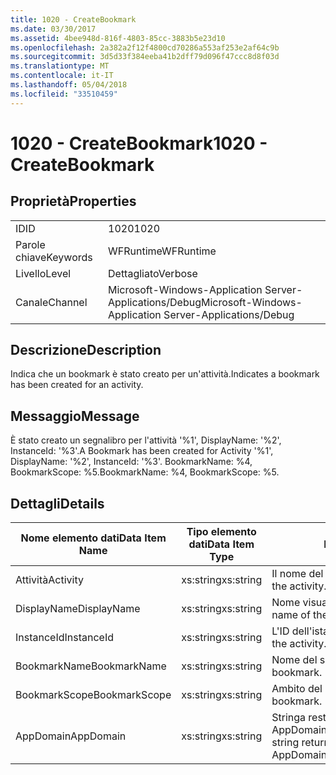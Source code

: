 ```yaml
---
title: 1020 - CreateBookmark
ms.date: 03/30/2017
ms.assetid: 4bee948d-816f-4803-85cc-3883b5e23d10
ms.openlocfilehash: 2a382a2f12f4800cd70286a553af253e2af64c9b
ms.sourcegitcommit: 3d5d33f384eeba41b2dff79d096f47ccc8d8f03d
ms.translationtype: MT
ms.contentlocale: it-IT
ms.lasthandoff: 05/04/2018
ms.locfileid: "33510459"
---
```

# <a name="1020---createbookmark"></a><span data-ttu-id="052a0-102">1020 - CreateBookmark</span><span class="sxs-lookup"><span data-stu-id="052a0-102">1020 - CreateBookmark</span></span>
## <a name="properties"></a><span data-ttu-id="052a0-103">Proprietà</span><span class="sxs-lookup"><span data-stu-id="052a0-103">Properties</span></span>  
  
|||  
|-|-|  
|<span data-ttu-id="052a0-104">ID</span><span class="sxs-lookup"><span data-stu-id="052a0-104">ID</span></span>|<span data-ttu-id="052a0-105">1020</span><span class="sxs-lookup"><span data-stu-id="052a0-105">1020</span></span>|  
|<span data-ttu-id="052a0-106">Parole chiave</span><span class="sxs-lookup"><span data-stu-id="052a0-106">Keywords</span></span>|<span data-ttu-id="052a0-107">WFRuntime</span><span class="sxs-lookup"><span data-stu-id="052a0-107">WFRuntime</span></span>|  
|<span data-ttu-id="052a0-108">Livello</span><span class="sxs-lookup"><span data-stu-id="052a0-108">Level</span></span>|<span data-ttu-id="052a0-109">Dettagliato</span><span class="sxs-lookup"><span data-stu-id="052a0-109">Verbose</span></span>|  
|<span data-ttu-id="052a0-110">Canale</span><span class="sxs-lookup"><span data-stu-id="052a0-110">Channel</span></span>|<span data-ttu-id="052a0-111">Microsoft-Windows-Application Server-Applications/Debug</span><span class="sxs-lookup"><span data-stu-id="052a0-111">Microsoft-Windows-Application Server-Applications/Debug</span></span>|  
  
## <a name="description"></a><span data-ttu-id="052a0-112">Descrizione</span><span class="sxs-lookup"><span data-stu-id="052a0-112">Description</span></span>  
 <span data-ttu-id="052a0-113">Indica che un bookmark è stato creato per un'attività.</span><span class="sxs-lookup"><span data-stu-id="052a0-113">Indicates a bookmark has been created for an activity.</span></span>  
  
## <a name="message"></a><span data-ttu-id="052a0-114">Messaggio</span><span class="sxs-lookup"><span data-stu-id="052a0-114">Message</span></span>  
 <span data-ttu-id="052a0-115">È stato creato un segnalibro per l'attività '%1', DisplayName: '%2', InstanceId: '%3'.</span><span class="sxs-lookup"><span data-stu-id="052a0-115">A Bookmark has been created for Activity '%1', DisplayName: '%2', InstanceId: '%3'.</span></span>  <span data-ttu-id="052a0-116">BookmarkName: %4, BookmarkScope: %5.</span><span class="sxs-lookup"><span data-stu-id="052a0-116">BookmarkName: %4, BookmarkScope: %5.</span></span>  
  
## <a name="details"></a><span data-ttu-id="052a0-117">Dettagli</span><span class="sxs-lookup"><span data-stu-id="052a0-117">Details</span></span>  
  
|<span data-ttu-id="052a0-118">Nome elemento dati</span><span class="sxs-lookup"><span data-stu-id="052a0-118">Data Item Name</span></span>|<span data-ttu-id="052a0-119">Tipo elemento dati</span><span class="sxs-lookup"><span data-stu-id="052a0-119">Data Item Type</span></span>|<span data-ttu-id="052a0-120">Descrizione</span><span class="sxs-lookup"><span data-stu-id="052a0-120">Description</span></span>|  
|--------------------|--------------------|-----------------|  
|<span data-ttu-id="052a0-121">Attività</span><span class="sxs-lookup"><span data-stu-id="052a0-121">Activity</span></span>|<span data-ttu-id="052a0-122">xs:string</span><span class="sxs-lookup"><span data-stu-id="052a0-122">xs:string</span></span>|<span data-ttu-id="052a0-123">Il nome del tipo di attività.</span><span class="sxs-lookup"><span data-stu-id="052a0-123">The type name of the activity.</span></span>|  
|<span data-ttu-id="052a0-124">DisplayName</span><span class="sxs-lookup"><span data-stu-id="052a0-124">DisplayName</span></span>|<span data-ttu-id="052a0-125">xs:string</span><span class="sxs-lookup"><span data-stu-id="052a0-125">xs:string</span></span>|<span data-ttu-id="052a0-126">Nome visualizzato dell'attività.</span><span class="sxs-lookup"><span data-stu-id="052a0-126">The display name of the activity.</span></span>|  
|<span data-ttu-id="052a0-127">InstanceId</span><span class="sxs-lookup"><span data-stu-id="052a0-127">InstanceId</span></span>|<span data-ttu-id="052a0-128">xs:string</span><span class="sxs-lookup"><span data-stu-id="052a0-128">xs:string</span></span>|<span data-ttu-id="052a0-129">L'ID dell'istanza dell'attività.</span><span class="sxs-lookup"><span data-stu-id="052a0-129">The instance id of the activity.</span></span>|  
|<span data-ttu-id="052a0-130">BookmarkName</span><span class="sxs-lookup"><span data-stu-id="052a0-130">BookmarkName</span></span>|<span data-ttu-id="052a0-131">xs:string</span><span class="sxs-lookup"><span data-stu-id="052a0-131">xs:string</span></span>|<span data-ttu-id="052a0-132">Nome del segnalibro.</span><span class="sxs-lookup"><span data-stu-id="052a0-132">The name of the bookmark.</span></span>|  
|<span data-ttu-id="052a0-133">BookmarkScope</span><span class="sxs-lookup"><span data-stu-id="052a0-133">BookmarkScope</span></span>|<span data-ttu-id="052a0-134">xs:string</span><span class="sxs-lookup"><span data-stu-id="052a0-134">xs:string</span></span>|<span data-ttu-id="052a0-135">Ambito del segnalibro.</span><span class="sxs-lookup"><span data-stu-id="052a0-135">The scope of the bookmark.</span></span>|  
|<span data-ttu-id="052a0-136">AppDomain</span><span class="sxs-lookup"><span data-stu-id="052a0-136">AppDomain</span></span>|<span data-ttu-id="052a0-137">xs:string</span><span class="sxs-lookup"><span data-stu-id="052a0-137">xs:string</span></span>|<span data-ttu-id="052a0-138">Stringa restituita da AppDomain.CurrentDomain.FriendlyName.</span><span class="sxs-lookup"><span data-stu-id="052a0-138">The string returned by AppDomain.CurrentDomain.FriendlyName.</span></span>|
